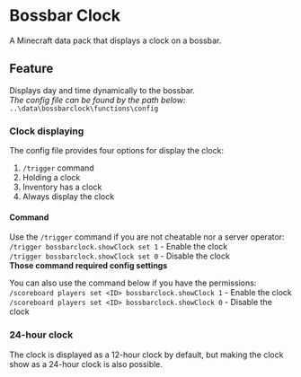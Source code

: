 # Bossbar Clock

A Minecraft data pack that displays a clock on a bossbar.

## Feature

Displays day and time dynamically to the bossbar.  
*The config file can be found by the path below:*  
`..\data\bossbarclock\functions\config`

### Clock displaying

The config file provides four options for display the clock:

1. `/trigger` command
2. Holding a clock
3. Inventory has a clock
4. Always display the clock

#### Command

Use the `/trigger` command if you are not cheatable nor a server operator:  
`/trigger bossbarclock.showClock set 1` - Enable the clock  
`/trigger bossbarclock.showClock set 0` - Disable the clock  
**Those command required config settings**

You can also use the command below if you have the permissions:  
`/scoreboard players set <ID> bossbarclock.showClock 1` - Enable the clock  
`/scoreboard players set <ID> bossbarclock.showClock 0` - Disable the clock

### 24-hour clock

The clock is displayed as a 12-hour clock by default, but making the clock show as a 24-hour clock is also possible.
